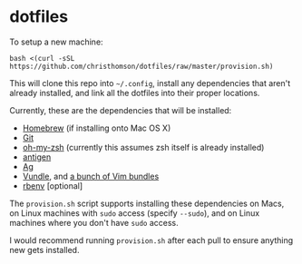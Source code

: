 # dotfiles

To setup a new machine:
```
bash <(curl -sSL https://github.com/christhomson/dotfiles/raw/master/provision.sh)
```

This will clone this repo into `~/.config`, install any dependencies that aren't already installed, and link all the dotfiles into their proper locations.

Currently, these are the dependencies that will be installed:
* [Homebrew](https://github.com/mxcl/homebrew) (if installing onto Mac OS X)
* [Git](http://git-scm.com)
* [oh-my-zsh](https://github.com/robbyrussell/oh-my-zsh) (currently this assumes zsh itself is already installed)
* [antigen](https://github.com/zsh-users/antigen)
* [Ag](https://github.com/ggreer/the_silver_searcher)
* [Vundle](https://github.com/gmarik/vundle), and [a bunch of Vim bundles](https://github.com/christhomson/dotfiles/blob/master/vim/vimrc)
* [rbenv](https://github.com/sstephenson/rbenv) [optional]

The `provision.sh` script supports installing these dependencies on Macs, on Linux machines with `sudo` access (specify `--sudo`), and on Linux machines where you don't have `sudo` access.

I would recommend running `provision.sh` after each pull to ensure anything new gets installed.
